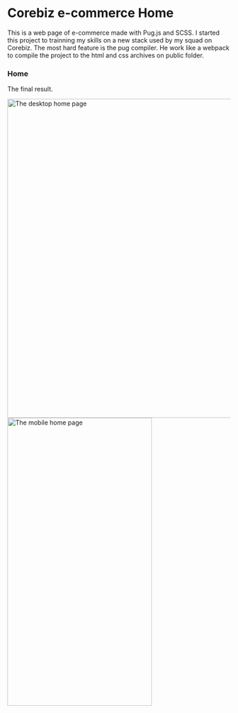 # Corebiz e-commerce Home

This is a web page of e-commerce made with Pug.js and SCSS.
I started this project to trainning my skills on a new stack used by my squad on Corebiz.
The most hard feature is the pug compiler. He work like a webpack to compile the project to the html and css archives on public folder.

### Home

The final result.

<img src="https://git-hub.s3.amazonaws.com/corebiz-ecommerce/desktop-home-page.png" alt="The desktop home page" width="1280" height="720" style="object-fit: contain;">

<img src="https://git-hub.s3.amazonaws.com/corebiz-ecommerce/mobile-home-page.png" alt="The mobile home page" width="326" height="650" style="object-fit: contain;">
